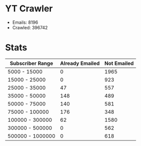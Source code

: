 # YT Crawler
- Emails: 8196
- Crawled: 396742

# Stats
| Subscriber Range  | Already Emailed | Not Emailed |
|-------|-------|-------|
| 5000 - 15000 | 0 | 1965 |
| 15000 - 25000 | 0 | 923 |
| 25000 - 35000 | 47 | 557 |
| 35000 - 50000 | 148 | 489 |
| 50000 - 75000 | 140 | 581 |
| 75000 - 100000 | 176 | 348 |
| 100000 - 300000 | 62 | 1580 |
| 300000 - 500000 | 0 | 562 |
| 500000 - 1000000 | 0 | 618 |
